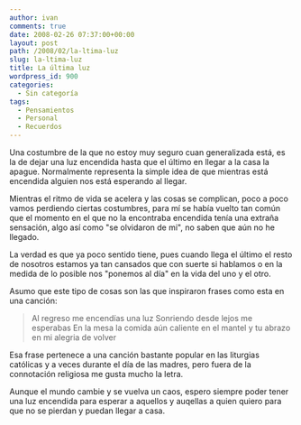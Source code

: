 ```yaml
---
author: ivan
comments: true
date: 2008-02-26 07:37:00+00:00
layout: post
path: /2008/02/la-ltima-luz
slug: la-ltima-luz
title: La última luz
wordpress_id: 900
categories:
  - Sin categoría
tags:
  - Pensamientos
  - Personal
  - Recuerdos
---
```


Una costumbre de la que no estoy muy seguro cuan generalizada está, es la de dejar una luz encendida hasta que el último en llegar a la casa la apague. Normalmente representa la simple idea de que mientras está encendida alguien nos está esperando al llegar.

Mientras el ritmo de vida se acelera y las cosas se complican, poco a poco vamos perdiendo ciertas costumbres, para mí se había vuelto tan común que el momento en el que no la encontraba encendida tenía una extraña sensación, algo así como "se olvidaron de mi", no saben que aún no he llegado.

La verdad es que ya poco sentido tiene, pues cuando llega el último el resto de nosotros estamos ya tan cansados que con suerte si hablamos o en la medida de lo posible nos "ponemos al día" en la vida del uno y el otro.

Asumo que este tipo de cosas son las que inspiraron frases como esta en una canción:

<blockquote> Al regreso me encendías una luz 
Sonriendo desde lejos me esperabas
En la mesa la comida aún caliente en el mantel
 y tu abrazo en mi alegria de volver</blockquote>

Esa frase pertenece a una canción bastante popular en las liturgias católicas y a veces durante el día de las madres, pero fuera de la connotación religiosa me gusta mucho la letra.

Aunque el mundo cambie y se vuelva un caos, espero siempre poder tener una luz encendida para esperar a aquellos y auqellas a quien quiero para que no se pierdan y puedan llegar a casa.
